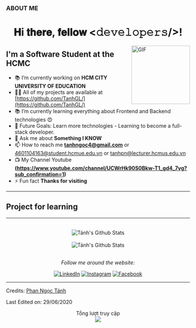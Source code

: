 













<h3 align="left">ABOUT ME </h3>
<p align="left">
</p>



<div align="center">
<h1> 𝐇i 𝐭𝐡𝐞𝐫𝐞, 𝐟𝐞𝐥𝐥𝐨𝐰 <𝚍𝚎𝚟𝚎𝚕𝚘𝚙𝚎𝚛𝚜/>! </h1>
</div>

<img align="right" alt="GIF" height="160px" src="https://media.giphy.com/media/ES4Vcv8zWfIt2/giphy.gif" />

## I'm a Software Student at the HCMC
- 📚 I’m currently working on **HCM CITY UNIVERSITY OF EDUCATION**
- 👨‍💻 All of my projects are available at [https://github.com/TanhGL/](https://github.com/TanhGL/)
- 📚 I’m currently learning everything about Frontend and Backend technologies 😍
- 🎯 Future Goals: Learn more technologies - Learning to become a full-stack developer.
- 💬 Ask me about **Something I KNOW**
- 📫 How to reach me **tanhngoc4@gmail.com** or 4601104163@student.hcmue.edu.vn or tanhpn@lecturer.hcmus.edu.vn
- 📺 My Channel Youtube **(https://www.youtube.com/channel/UCWrHk90S0Bkw-T1_gd4_7vg?sub_confirmation=1)**
- ⚡ Fun fact **Thanks for visiting**


---

## Project for learning


---

<div align="center">
</br>
<img align="center" src="https://github-readme-stats.vercel.app/api?username=TanhGL&include_all_commits=true&count_private=true&show_icons=true&line_height=20&title_color=D93A7C&icon_color=F7D747&text_color=A9FEF7&bg_color=0,000000,141321" alt="Tánh's Github Stats">
</br>
</br>

<img align="center" src="https://github-readme-stats.vercel.app/api/top-langs/?username=tanhgl&theme=tokyonight&langs_count=6&layout=compact&hide=tsql,html,pug,css" alt="Tánh's Github Stats">

</br>
</br>

<i>Follow me around the website:</i><br>

<a href="#" target="_blank"><img src="https://img.shields.io/badge/LinkedIn-%230077B5.svg?&style=flat-square&logo=linkedin&logoColor=white" alt="LinkedIn"></a>
<a href="https://www.instagram.com/pnt_kz00/" target="_blank"><img src="https://img.shields.io/badge/Instagram-%23E4405F.svg?&style=flat-square&logo=instagram&logoColor=white" alt="Instagram"></a>
<a href="https://facebook.com/phantanh1234/" target="_blank"><img src="https://img.shields.io/badge/Facebook-%231877F2.svg?&style=flat-square&logo=facebook&logoColor=white" alt="Facebook"></a>


</div>

---

Credits: [Phan Ngọc Tánh](https://github.com/TanhGL/)

Last Edited on: 29/06/2020

<p align="center"> 
 Tổng lượt truy cập<br>
  <img src="https://profile-counter.glitch.me/TanhGL/count.svg" />
</p>

      
